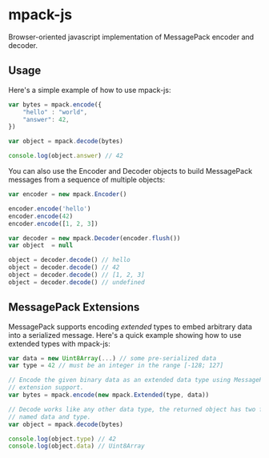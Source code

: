 mpack-js
========

Browser-oriented javascript implementation of MessagePack encoder and decoder.

Usage
-----

Here's a simple example of how to use mpack-js:
```js
var bytes = mpack.encode({
    "hello" : "world",
    "answer": 42,
})

var object = mpack.decode(bytes)

console.log(object.answer) // 42
```

You can also use the Encoder and Decoder objects to build MessagePack messages
from a sequence of multiple objects:
```js
var encoder = new mpack.Encoder()

encoder.encode('hello')
encoder.encode(42)
encoder.encode([1, 2, 3])

var decoder = new mpack.Decoder(encoder.flush())
var object  = null

object = decoder.decode() // hello
object = decoder.decode() // 42
object = decoder.decode() // [1, 2, 3]
object = decoder.decode() // undefined
```

MessagePack Extensions
----------------------

MessagePack supports encoding *extended* types to embed arbitrary data into a
serialized message.
Here's a quick example showing how to use extended types with mpack-js:
```js
var data = new Uint8Array(...) // some pre-serialized data
var type = 42 // must be an integer in the range [-128; 127]

// Encode the given binary data as an extended data type using MessagePack
// extension support.
var bytes = mpack.encode(new mpack.Extended(type, data))

// Decode works like any other data type, the returned object has two fields
// named data and type.
var object = mpack.decode(bytes)

console.log(object.type) // 42
console.log(object.data) // Uint8Array
```
